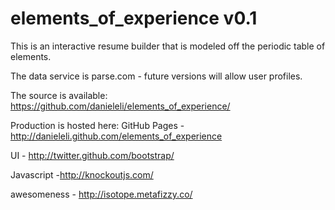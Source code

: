 elements_of_experience v0.1 
===========================

This is an interactive resume builder that is modeled off the periodic table of elements.

The data service is parse.com - future versions will allow user profiles.

The source is available: https://github.com/danieleli/elements_of_experience/

Production is hosted here: GitHub Pages - http://danieleli.github.com/elements_of_experience

UI - http://twitter.github.com/bootstrap/

Javascript -http://knockoutjs.com/

awesomeness - http://isotope.metafizzy.co/ 


